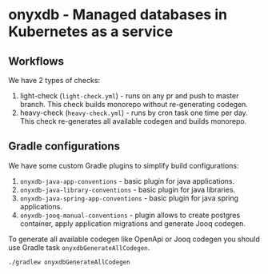 # onyxdb - Managed databases in Kubernetes as a service

## Workflows

We have 2 types of checks:
1. light-check (`light-check.yml`) - runs on any pr and push to master branch.
This check builds monorepo without re-generating codegen.
2. heavy-check (`heavy-check.yml`) - runs by cron task one time per day.
This check re-generates all available codegen and builds monorepo.

## Gradle configurations

We have some custom Gradle plugins to simplify build configurations:
1. `onyxdb-java-app-conventions` - basic plugin for java applications.
2. `onyxdb-java-library-conventions` - basic plugin for java libraries.
3. `onyxdb-java-spring-app-conventions` - basic plugin for java spring applications.
4. `onyxdb-jooq-manual-conventions` - plugin allows to create postgres container, apply application migrations
and generate Jooq codegen.

To generate all available codegen like OpenApi or Jooq codegen you should use Gradle task `onyxdbGenerateAllCodegen`.
```shell
./gradlew onyxdbGenerateAllCodegen
```
